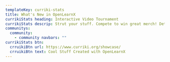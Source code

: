 ```yaml
---
templateKey: curriki-stats
title: What's New in OpenLearnX
currikiStats heading: Interactive Video Tournament
currikiStats descrip: Strut your stuff. Compete to win great merch! Details coming soon..
communitys:
  community:
    - community navbars: ""
currikiStats btn:
  crruikiBtn url: https://www.curriki.org/showcase/
  crruikiBtn text: Cool Stuff Created with OpenLearnX
---
```

